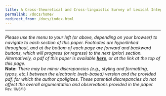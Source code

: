 ```yaml
---
title: A Cross-theoretical and Cross-linguistic Survey of Lexical Integrity and the Nature of the Morphology–Syntax Interface
permalink: /docs/home/
redirect_from: /docs/index.html
---
```


***

*Please use the menu to your left (or above, depending on your browser) to navigate to each section of this paper. Footnotes are hyperlinked throughout, and at the bottom of each page are forward and backward buttons, which will progress (or regress) to the next (prior) section. Alternatively, a pdf of this paper is available [**here**](http://jared-desjardins.github.io/LI/files/synthesis-desjardins.pdf), or at the link at the top of this page.*
</br>
**Note:** *There may be minor discrepancies (e.g., styling and formatting, typos, etc.) between the electronic (web-based) version and the provided pdf, for which the author apoligizes. These potential discrepancies do not affect the overall argumentation and observations provided in the paper.*
</br>
<sup>Rev. 10/6/18</sup>
